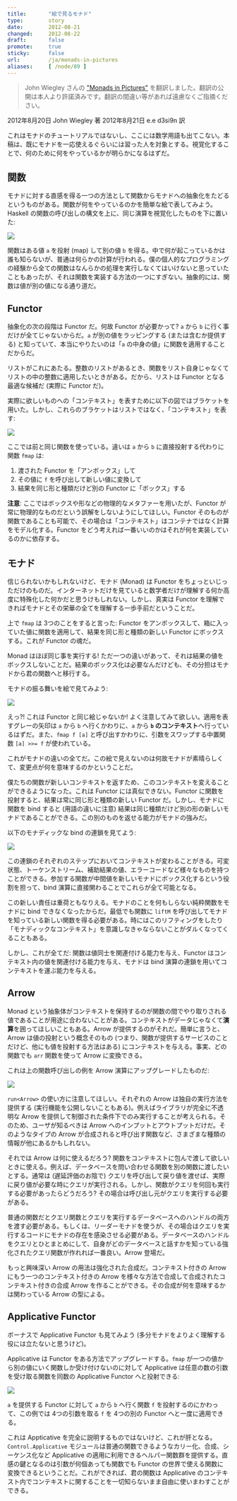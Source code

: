 ```yaml
---
title:       "絵で見るモナド"
type:        story
date:        2012-08-21
changed:     2012-08-22
draft:       false
promote:     true
sticky:      false
url:         /ja/monads-in-pictures
aliases:     [ /node/89 ]
---
```


> John Wiegley さんの ["Monads in Pictures"](http://newartisans.com/2012/08/monads-in-pictures/) を翻訳しました。翻訳の公開は本人より許諾済みです。翻訳の間違い等があれば遠慮なくご指摘ください。

2012年8月20日 John Wiegley 著
2012年8月21日 e.e d3si9n 訳

これはモナドのチュートリアルではないし、ここには数学用語も出てこない。本稿は、既にモナドを一応使えるぐらいには習った人を対象とする。視覚化することで、何のために何をやっているかが明らかになるはずだ。

## 関数

モナドに対する直感を得る一つの方法として関数からモナドへの抽象化をたどるというものがある。関数が何をやっているのかを簡単な絵で表してみよう。Haskell の関数の呼び出しの構文を上に、同じ演算を視覚化したものを下に置いた:

<img src="http://newartisans.com/files/2012/08/Function.png"/>

<!--more-->

関数はある値 `a` を投射 (map) して別の値 `b` を得る。中で何が起こっているかは誰も知らないが、普通は何らかの計算が行われる。僕の個人的なプログラミングの経験から全ての関数はなんらかの処理を実行しなくてはいけないと思っていたこともあったが、それは関数を実装する方法の一つにすぎない。抽象的には、関数は値が別の値になる通り道だ。

## Functor

抽象化の次の段階は Functor だ。何故 Functor が必要かって? `a` から `b` に行く事だけが全てじゃないからだ。`a` が別の値をラッピングする (または含むか提供する) と知っていて、本当にやりたいのは「`a` の中身の値」に関数を適用することだからだ。

リストがこれにあたる。整数のリストがあるとき、関数をリスト自身じゃなくてリストの中の整数に適用したいときがある。だから、リストは Functor となる最適な候補だ (実際に Functor だ)。

実際に欲しいものへの「コンテキスト」を表すために以下の図ではブラケットを用いた。しかし、これらのブラケットはリストではなく、「コンテキスト」を表す:

<img src="http://newartisans.com/files/2012/08/Functor.png" />

ここでは前と同じ関数を使っている。違いは `a` から `b` に直接投射する代わりに関数 `fmap` は:

1. 渡された Functor を「アンボックス」して
2. その値に `f` を呼び出して新しい値に変換して
3. 結果を同じ形と種類だけど別の Functor に「ボックス」する

**注意**: ここではボックスや形などの物理的なメタファーを用いたが、Functor が常に物理的なものだという誤解をしないようにしてほしい。Functor そのものが関数であることも可能で、その場合は「コンテキスト」はコンテナではなく計算をモデル化する。Functor をどう考えれば一番いいのかはそれが何を実装しているのかに依存する。

## モナド

信じられないかもしれないけど、モナド (Monad) は Functor をちょっといじっただけのものだ。インターネットだけを見ていると数学者だけが理解する何か高度に特殊化した何かだと思うけもしれない。しかし、真実は Functor を理解できればモナドとその栄華の全てを理解する一歩手前だということだ。

上で `fmap` は 3つのことをすると言った: Functor をアンボックスして、箱に入っていた値に関数を適用して、結果を同じ形と種類の新しい Functor にボックスする。これが Functor の魂だ。

Monad はほぼ同じ事を実行する! ただ一つの違いがあって、それは結果の値をボックスしないことだ。結果のボックス化は必要なんだけども、その分担はモナドから君の関数へと移行する。

モナドの振る舞いを絵で見てみよう:

<img src="http://newartisans.com/files/2012/08/Monad.png" />

えっ?! これは Functor と同じ絵じゃないか! よく注意してみて欲しい。適用を表すグレーの矢印は `a` から `b` へ行くかわりに、`a` から **`b` のコンテキスト**へ行っているはずだ。また、`fmap f [a]` と呼び出すかわりに、引数をスワップする中置関数 `[a] >>= f` が使われている。

これがモナドの違いの全てだ。この絵で見えないのは何故モナドが素晴らしくて、変更点が何を意味するのかということだ。

僕たちの関数が新しいコンテキストを返すため、このコンテキストを変えることができるようになった。これは Functor には真似できない。Functor に関数を投射すると、結果は常に同じ形と種類の新しい Functor だ。しかし、モナドに関数を bind すると (用語の違いに注意) 結果は同じ種類だけど別の形の新しいモナドであることができる。この別のものを返せる能力がモナドの強みだ。

以下のモナディックな bind の連鎖を見てよう:

<img src="http://newartisans.com/files/2012/08/Monad_chain.png" />

この連鎖のそれぞれのステップにおいてコンテキストが変わることがきる。可変状態、トーケンストリーム、補助結果の値、エラーコードなど様々なものを持つことができる。参加する関数が中間値を新しいモナドにボックス化するという役割を担って、bind 演算に直接関わることでこれらが全て可能となる。

この新しい責任は重荷ともなりえる。モナドのことを何もしらない純粋関数をモナドに bind できなくなったからだ。最低でも関数に `liftM` を呼び出してモナドを知っている新しい関数を得る必要がある。時にはこのリフティングをしたり「モナディックなコンテキスト」を意識しなきゃならないことがダルくなってくることもある。

しかし、これが全てだ: 関数は値同士を関連付ける能力を与え、Functor はコンテキスト内の値を関連付ける能力を与え、モナドは bind 演算の連鎖を用いてコンテキストを運ぶ能力を与える。

## Arrow

Monad という抽象体がコンテキストを保持するのが関数の間でやり取りされる値であることが用途に合わないことがある。コンテキストがデータじゃなくて**演算**を囲ってほしいこともある。Arrow が提供するのがそれだ。簡単に言うと、Arrow は値の投射という概念そのもの (つまり、関数が提供するサービスのことだけど、他にも値を投射する方法はある) にコンテキストを与える。事実、どの関数でも `arr` 関数を使って Arrow に変換できる。

これは上の関数呼び出しの例を Arrow 演算にアップグレードしたものだ:

<img src="http://newartisans.com/files/2012/08/Arrow.png" />

`run<Arrow>` の使い方に注意してほしい。それぞれの Arrow は独自の実行方法を提供する (実行機能を公開しないこともある)。例えばライブラリが完全に不透明な Arrow を提供して制御された条件下でのみ実行することが考えられる。そのため、ユーザが知るべきは Arrow へのインプットとアウトプットだけだ。そのようなタイプの Arrow が合成されると呼び出す関数など、さまざまな種類の情報が他にあるかもしれない。

それでは Arrow は何に使えるだろう? 関数をコンテキストに包んで渡して欲しいときに使える。例えば、データベースを問い合わせる関数を別の関数に渡したいとする。通常は (遅延評価のお陰で) クエリを呼び出して戻り値を渡せば、実際に戻り値が必要な時にクエリが実行される。しかし、関数がクエリを何回も実行する必要があったらどうだろう? その場合は呼び出し元がクエリを実行する必要がある。

普通の関数だとクエリ関数とクエリを実行するデータベースへのハンドルの両方を渡す必要がある。もしくは、リーダーモナドを使うが、その場合はクエリを実行するコードにモナドの存在を感染させる必要がある。データベースのハンドルをクエリとひとまとめにして、自身がどのデータベースと話すかを知っている強化されたクエリ関数が作れれば一番良い。Arrow 登場だ。

もっと興味深い Arrow の用法は強化された合成だ。コンテキスト付きの Arrow にもう一つのコンテキスト付きの Arrow を様々な方法で合成して合成されたコンテキスト付きの合成 Arrow を作ることができる。その合成が何を意味するかは関わっている Arrow の型による。

## Applicative Functor

ボーナスで Applicative Functor も見てみよう (多分モナドをよりよく理解する役には立たないと思うけど)。

Applicative は Functor をある方法でアップグレードする。`fmap` が一つの値から別の値にいく関数しか受け付けないのに対して Applicative は任意の数の引数を受け取る関数を同数の Applicative Functor へと投射できる:

<img src="http://newartisans.com/files/2012/08/Applicative.png" />

`a` を提供する Functor に対して `a` から `b` へ行く関数 `f` を投射するのにかわって、この例では 4つの引数を取る `f` を 4つの別の Functor へと一度に適用できる。

これは Appticative を完全に説明するものではないけど、これが肝となる。`Control.Applicative` モジュールは普通の関数できるようなカリー化、合成、シーケンス化など Applicative の適用に利用できるヘルパー関数群を提供する。直感の鍵となるのは引数が何個あっても関数でも Functor の世界で使える関数に変換できるということだ。これができれば、君の関数は Applicative のコンテキスト内でコンテキストに関することを一切知らないまま自由に使いまわすことができる。
